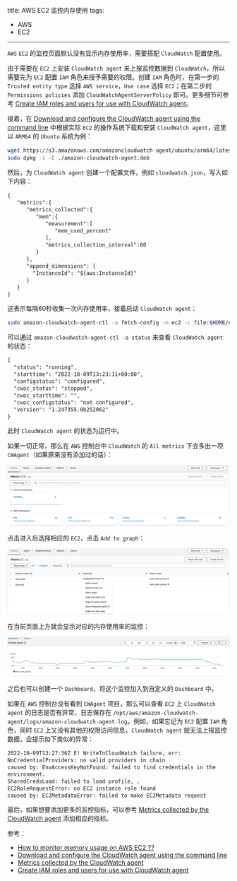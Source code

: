 title: AWS EC2 监控内存使用
tags:
- AWS
- EC2
---

`AWS` `EC2` 的监控页面默认没有显示内存使用率，需要搭配 `CloudWatch` 配置使用。

由于需要在 `EC2` 上安装 `CloudWatch agent` 来上报监控数据到 `CloudWatch`，所以需要先为 `EC2` 配置 `IAM` 角色来授予需要的权限。创建 `IAM` 角色时，在第一步的 `Trusted entity type` 选择 `AWS service`，`Use case` 选择 `EC2`；在第二步的 `Permissions policies` 添加 `CloudWatchAgentServerPolicy` 即可。更多细节可参考 [Create IAM roles and users for use with CloudWatch agent](https://docs.aws.amazon.com/AmazonCloudWatch/latest/monitoring/create-iam-roles-for-cloudwatch-agent-commandline.html)。

接着，在 [Download and configure the CloudWatch agent using the command line](https://docs.aws.amazon.com/AmazonCloudWatch/latest/monitoring/download-cloudwatch-agent-commandline.html) 中根据实际 `EC2` 的操作系统下载和安装 `CloudWatch agent`，这里以 `ARM64` 的 `Ubuntu` 系统为例：

```sh
wget https://s3.amazonaws.com/amazoncloudwatch-agent/ubuntu/arm64/latest/amazon-cloudwatch-agent.deb
sudo dpkg -i -E ./amazon-cloudwatch-agent.deb
```

然后，为 `CloudWatch agent` 创建一个配置文件，例如 `cloudwatch.json`，写入如下内容：

```
{
   "metrics":{
      "metrics_collected":{
         "mem":{
            "measurement":[
               "mem_used_percent"
            ],
            "metrics_collection_interval":60
         }
      },
      "append_dimensions": {
        "InstanceId": "${aws:InstanceId}"
      }
   }
}
```

这表示每隔60秒收集一次内存使用率，接着启动 `CloudWatch agent`：

```sh
sudo amazon-cloudwatch-agent-ctl -a fetch-config -m ec2 -c file:$HOME/cloudwatch.json -s
```

可以通过 `amazon-cloudwatch-agent-ctl -a status` 来查看 `CloudWatch agent` 的状态：

```
{
  "status": "running",
  "starttime": "2022-10-09T13:23:11+00:00",
  "configstatus": "configured",
  "cwoc_status": "stopped",
  "cwoc_starttime": "",
  "cwoc_configstatus": "not configured",
  "version": "1.247355.0b252062"
}
```

此时 `CloudWatch agent` 的状态为运行中。

如果一切正常，那么在 `AWS` 控制台中 `CloudWatch` 的 `All metrics` 下会多出一项 `CWAgent`（如果原来没有添加过的话）：

![alt](/images/cloudwatch-1.png)

点击进入后选择相应的 `EC2`，点击 `Add to graph`：

![alt](/images/cloudwatch-2.png)

在当前页面上方就会显示对应的内存使用率的监控：

![alt](/images/cloudwatch-3.png)

之后也可以创建一个 `Dashboard`，将这个监控加入到自定义的 `Dashboard` 中。

如果在 `AWS` 控制台没有看到 `CWAgent` 项目，那么可以查看 `EC2` 上 `CloudWatch agent` 的日志是否有异常，日志保存在 `/opt/aws/amazon-cloudwatch-agent/logs/amazon-cloudwatch-agent.log`。例如，如果忘记为 `EC2` 配置 `IAM` 角色，同时 `EC2` 上又没有其他的权限访问信息，`CloudWatch agent` 就无法上报监控数据，会提示如下类似的异常：

```
2022-10-09T13:27:36Z E! WriteToCloudWatch failure, err:  NoCredentialProviders: no valid providers in chain
caused by: EnvAccessKeyNotFound: failed to find credentials in the environment.
SharedCredsLoad: failed to load profile, .
EC2RoleRequestError: no EC2 instance role found
caused by: EC2MetadataError: failed to make EC2Metadata request
```

最后，如果想要添加更多的监控指标，可以参考 [Metrics collected by the CloudWatch agent](https://docs.aws.amazon.com/AmazonCloudWatch/latest/monitoring/metrics-collected-by-CloudWatch-agent.html) 添加相应的指标。

参考：
* [How to monitor memory usage on AWS EC2 ??](https://lepczynski.it/en/aws_en/how-to-monitor-memory-usage-on-aws-ec2/)
* [Download and configure the CloudWatch agent using the command line](https://docs.aws.amazon.com/AmazonCloudWatch/latest/monitoring/download-cloudwatch-agent-commandline.html)
* [Metrics collected by the CloudWatch agent](https://docs.aws.amazon.com/AmazonCloudWatch/latest/monitoring/metrics-collected-by-CloudWatch-agent.html)
* [Create IAM roles and users for use with CloudWatch agent](https://docs.aws.amazon.com/AmazonCloudWatch/latest/monitoring/create-iam-roles-for-cloudwatch-agent-commandline.html)